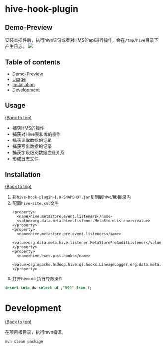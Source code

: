 
# hive-hook-plugin


## Demo-Preview

安装本插件后，执行hive语句或者对HMS的api进行操作，会在`/tmp/hive`目录下产生日志。
![](http://image-picgo.test.upcdn.net/img/20210608144537.png)

## Table of contents
- [Demo-Preview](#Demo-Preview)
- [Usage](#Usage)
- [Installation](#Installation)
- [Development](#Development)

## Usage
[(Back to top)](#table-of-contents)
- 捕获HMS的操作
- 捕获对Hive表和库的操作
- 捕获读取数据的记录
- 捕获写出数据的记录
- 捕获字段级别数据血缘关系
- 形成日志文件

## Installation
[(Back to top)](#table-of-contents)
1. 将`hive-hook-plugin-1.0-SNAPSHOT.jar`复制到hive/lib目录内
2. 配置`hive-site.xml`文件
    ```shell script
    <property>
      <name>hive.metastore.event.listeners</name>
      <value>org.data.meta.hive.listener.MetaStoreListener</value>
    </property>
    <property>
      <name>hive.metastore.pre.event.listeners</name>
      <value>org.data.meta.hive.listener.MetaStorePreAuditListener</value>
    </property>
    <property>
      <name>hive.exec.post.hooks</name>
      <value>org.apache.hadoop.hive.ql.hooks.LineageLogger,org.data.meta.hive.hook.LineageLoggerHook</value>
    </property>
    ```
3. 打开hive cli 执行导数操作
```sql
insert into dw select id ,"999" from t;
```



# Development
[(Back to top)](#table-of-contents)

在项目根目录，执行mvn编译。
```shell script
mvn clean package
```
